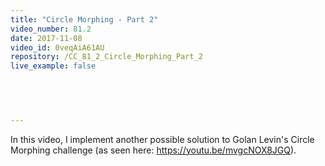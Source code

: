 ```yaml
---
title: "Circle Morphing - Part 2"
video_number: 81.2
date: 2017-11-08
video_id: 0veqAiA61AU
repository: /CC_81_2_Circle_Morphing_Part_2
live_example: false

  


  
---
```


In this video, I implement another possible solution to Golan Levin's Circle Morphing challenge (as seen here: https://youtu.be/mvgcNOX8JGQ).

